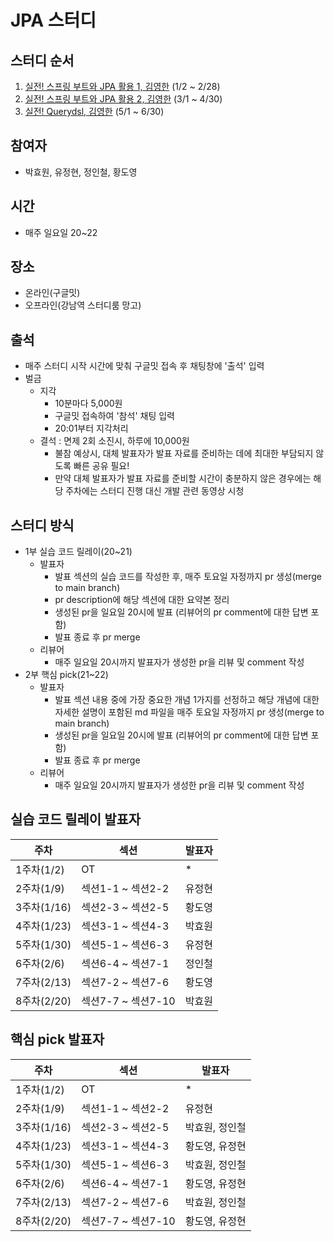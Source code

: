 # JPA 스터디

## 스터디 순서
1. [실전! 스프링 부트와 JPA 활용 1, 김영한](https://www.inflearn.com/course/%EC%8A%A4%ED%94%84%EB%A7%81%EB%B6%80%ED%8A%B8-JPA-%ED%99%9C%EC%9A%A9-1) (1/2 ~ 2/28)
2. [실전! 스프링 부트와 JPA 활용 2, 김영한](https://www.inflearn.com/course/%EC%8A%A4%ED%94%84%EB%A7%81%EB%B6%80%ED%8A%B8-JPA-API%EA%B0%9C%EB%B0%9C-%EC%84%B1%EB%8A%A5%EC%B5%9C%EC%A0%81%ED%99%94) (3/1 ~ 4/30)
3. [실전! Querydsl, 김영한](https://www.inflearn.com/course/Querydsl-%EC%8B%A4%EC%A0%84) (5/1 ~ 6/30)

## 참여자
- 박효원, 유정현, 정인철, 황도영

## 시간
- 매주 일요일 20~22

## 장소
- 온라인(구글밋)
- 오프라인(강남역 스터디룸 망고)

## 출석
- 매주 스터디 시작 시간에 맞춰 구글밋 접속 후 채팅창에 '출석' 입력
- 벌금
  - 지각
    - 10분마다 5,000원
    - 구글밋 접속하여 '참석' 채팅 입력
    - 20:01부터 지각처리
  - 결석 : 면제 2회 소진시, 하루에 10,000원
    - 불참 예상시, 대체 발표자가 발표 자료를 준비하는 데에 최대한 부담되지 않도록 빠른 공유 필요!
    - 만약 대체 발표자가 발표 자료를 준비할 시간이 충분하지 않은 경우에는 해당 주차에는 스터디 진행 대신 개발 관련 동영상 시청

## 스터디 방식
- 1부 실습 코드 릴레이(20~21)
  - 발표자
    - 발표 섹션의 실습 코드를 작성한 후, 매주 토요일 자정까지 pr 생성(merge to main branch)
    - pr description에 해당 섹션에 대한 요약본 정리
    - 생성된 pr을 일요일 20시에 발표 (리뷰어의 pr comment에 대한 답변 포함)
    - 발표 종료 후 pr merge
  - 리뷰어
    - 매주 일요일 20시까지 발표자가 생성한 pr을 리뷰 및 comment 작성
- 2부 핵심 pick(21~22)
  - 발표자
    - 발표 섹션 내용 중에 가장 중요한 개념 1가지를 선정하고 해당 개념에 대한 자세한 설명이 포함된 md 파일을 매주 토요일 자정까지 pr 생성(merge to main branch)
    - 생성된 pr을 일요일 20시에 발표 (리뷰어의 pr comment에 대한 답변 포함)
    - 발표 종료 후 pr merge
  - 리뷰어
    - 매주 일요일 20시까지 발표자가 생성한 pr을 리뷰 및 comment 작성

## 실습 코드 릴레이 발표자
|주차|섹션|발표자|
|------|---|---|
|1주차(1/2)|OT|*|
|2주차(1/9)|섹션1-1 ~ 섹션2-2|유정현|
|3주차(1/16)|섹션2-3 ~ 섹션2-5|황도영|
|4주차(1/23)|섹션3-1 ~ 섹션4-3|박효원|
|5주차(1/30)|섹션5-1 ~ 섹션6-3|유정현|
|6주차(2/6)|섹션6-4 ~ 섹션7-1|정인철|
|7주차(2/13)|섹션7-2 ~ 섹션7-6|황도영|
|8주차(2/20)|섹션7-7 ~ 섹션7-10|박효원|

## 핵심 pick 발표자
|주차|섹션|발표자|
|------|---|---|
|1주차(1/2)|OT|*|
|2주차(1/9)|섹션1-1 ~ 섹션2-2|유정현|
|3주차(1/16)|섹션2-3 ~ 섹션2-5|박효원, 정인철|
|4주차(1/23)|섹션3-1 ~ 섹션4-3|황도영, 유정현|
|5주차(1/30)|섹션5-1 ~ 섹션6-3|박효원, 정인철|
|6주차(2/6)|섹션6-4 ~ 섹션7-1|황도영, 유정현|
|7주차(2/13)|섹션7-2 ~ 섹션7-6|박효원, 정인철|
|8주차(2/20)|섹션7-7 ~ 섹션7-10|황도영, 유정현|
